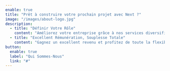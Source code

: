 ```yaml
---
enable: true
title: "Prêt à construire votre prochain projet avec Next ?"
image: "/images/about-logo.jpg"
description:
  - title: "Définir Votre Rôle"
    content: "Améliorez votre entreprise grâce à nos services diversifiés, y compris le marketing, les enquêtes, les avis, les évaluations, les tests de produits et la croissance des ventes. Contactez-nous pour en savoir plus sur nos opérations transparentes et découvrir davantage ce que nous proposons."
  - title: "Excellent Rémunération, Souplesse Totale"
    content: "Gagnez un excellent revenu et profitez de toute la flexibilité avec nos emplois à distance. Profitez de la liberté de travailler n'importe où, n'importe quand, et réalisez un parfait équilibre travail-vie personnelle. Votre emploi idéal est à portée de clic, offrant non seulement un emploi, mais un changement de style de vie."
button:
  enable: true
  label: "Qui Sommes-Nous"
  link: "#"
---
```

